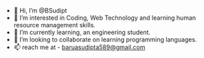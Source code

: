 - 👋 Hi, I’m @BSudipt
- 👀 I’m interested in Coding, Web Technology and learning human resource management skills.
- 🌱 I’m currently learning, an engineering student.
- 💞️ I’m looking to collaborate on learning programming languages.
- 📫 reach me at - baruasudipta589@gmail.com 

<!---
BSudipt/BSudipt is a ✨ special ✨ repository because its `README.md` (this file) appears on your GitHub profile.
You can click the Preview link to take a look at your changes.
--->
